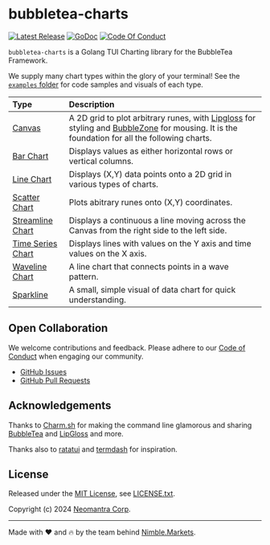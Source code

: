 # bubbletea-charts

<p>
    <a href="https://github.com/NimbleMarkets/bubbletea-charts/releases"><img src="https://img.shields.io/github/release/NimbleMarkets/bubbletea-charts.svg" alt="Latest Release"></a>
    <a href="https://pkg.go.dev/github.com/NimbleMarkets/bubbletea-charts?tab=doc"><img src="https://godoc.org/github.com/golang/gddo?status.svg" alt="GoDoc"></a>
    <a href="https://stuff.charm.sh/bubbletea/bubbletea-4k.png"><img src="https://img.shields.io/badge/Contributor%20Covenant-2.1-4baaaa.svg"  alt="Code Of Conduct"></a>
</p>

`bubbletea-charts` is a Golang TUI Charting library for the BubbleTea Framework.

We supply many chart types within the glory of your terminal!  See the [`examples` folder](./examples/README.md) for code samples and visuals of each type.

| Type | Description |
| :-------- | :----- |
| [Canvas](./examples/README.md#canvas) | A 2D grid to plot arbitrary runes, with [Lipgloss](https://github.com/charmbracelet/lipgloss) for styling and [BubbleZone](https://github.com/lrstanley/bubblezone) for mousing.  It is the foundation for all the following charts. |
| [Bar Chart](./examples/README.md#bar-chart) | Displays values as either horizontal rows or vertical columns. |
| [Line Chart](./examples/README.md#lines) | Displays (X,Y) data points onto a 2D grid in various types of charts. |
| [Scatter Chart](./examples/README.md#scatter) | Plots abitrary runes onto (X,Y) coordinates. |
| [Streamline Chart](./examples/README.md#streaming) | Displays a continuous a line moving across the Canvas from the right side to the left side. |
| [Time Series Chart](./examples/README.md#time-series) | Displays lines with values on the Y axis and time values on the X axis. |
| [Waveline Chart](./examples/README.md#wave-line) | A line chart that connects points in a wave pattern. |
| [Sparkline](./examples/README.md#sparkline) | A small, simple visual of data chart for quick understanding. |

## Open Collaboration

We welcome contributions and feedback.  Please adhere to our [Code of Conduct](./CODE_OF_CONDUCT.md) when engaging our community.

 * [GitHub Issues](https://github.com/NimbleMarkets/bubbletea-charts/issues)
 * [GitHub Pull Requests](https://github.com/NimbleMarkets/bubbletea-charts/pulls)


## Acknowledgements

Thanks to [Charm.sh](https://charm.sh) for making the command line glamorous and sharing [BubbleTea](https://github.com/charmbracelet/bubbletea) and [LipGloss](https://github.com/charmbracelet/lipgloss) and more.

Thanks also to [ratatui](https://docs.rs/ratatui/latest/ratatui/index.html) and [termdash](https://github.com/mum4k/termdash) for inspiration.

## License

Released under the [MIT License](https://en.wikipedia.org/wiki/MIT_License), see [LICENSE.txt](./LICENSE.txt).

Copyright (c) 2024 [Neomantra Corp](https://www.neomantra.com).   

----
Made with :heart: and :fire: by the team behind [Nimble.Markets](https://nimble.markets).